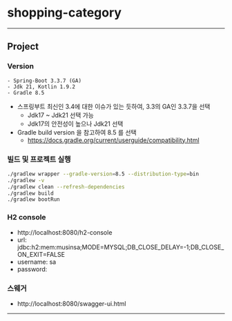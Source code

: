 # shopping-category

---
## Project
### Version
```
- Spring-Boot 3.3.7 (GA)
- Jdk 21, Kotlin 1.9.2
- Gradle 8.5
```
* 스프링부트 최신인 3.4에 대한 이슈가 있는 듯하여, 3.3의 GA인 3.3.7을 선택
    * Jdk17 ~ Jdk21 선택 가능
    * Jdk17의 안전성이 높으나 Jdk21 선택
* Gradle build version 을 참고하여 8.5 를 선택
    * https://docs.gradle.org/current/userguide/compatibility.html

### 빌드 및 프로젝트 실행
```bash
./gradlew wrapper --gradle-version=8.5 --distribution-type=bin
./gradlew -v
./gradlew clean --refresh-dependencies
./gradlew build
./gradlew bootRun
```

### H2 console
* http://localhost:8080/h2-console
* url: jdbc:h2:mem:musinsa;MODE=MYSQL;DB_CLOSE_DELAY=-1;DB_CLOSE_ON_EXIT=FALSE
* username: sa
* password:

### 스웨거
* http://localhost:8080/swagger-ui.html

---